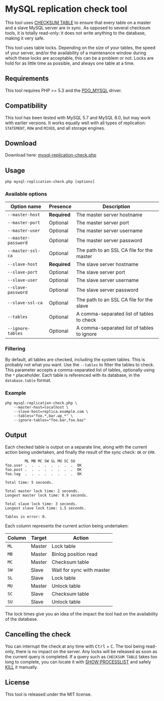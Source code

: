 # MySQL replication check tool

This tool uses [CHECKSUM TABLE](http://dev.mysql.com/doc/en/checksum-table.html) to ensure that every table on a master and a slave MySQL server are in sync.
As opposed to several checksum tools, it is totally read-only: it does not write anything to the database, making it very safe.

This tool uses table locks. Depending on the size of your tables, the speed of your server, and/or the availability of a maintenance window during which these locks are acceptable, this can be a problem or not.
Locks are hold for as little time as possible, and always one table at a time.

## Requirements

This tool requires PHP >= 5.3 and the [PDO_MYSQL](http://php.net/manual/en/ref.pdo-mysql.php) driver.

## Compatibility

This tool has been tested with MySQL 5.7 and MySQL 8.0, but may work with earlier versions.
It works equally well with all types of replication: `STATEMENT`, `ROW` and `MIXED`, and all storage engines.

## Download

Download here: [mysql-replication-check.php](https://raw.githubusercontent.com/BenMorel/mysql-replication-check/master/mysql-replication-check.php)

## Usage

    php mysql-replication-check.php [options]

### Available options

| Option name         | Presence     | Description                                |
| ------------------- | ------------ | ------------------------------------------ |
| `--master-host`     | **Required** | The master server hostname                 |
| `--master-port`     | Optional     | The master server port                     |
| `--master-user`     | Optional     | The master server username                 |
| `--master-password` | Optional     | The master server password                 |
| `--master-ssl-ca`   | Optional     | The path to an SSL CA file for the master  |
| `--slave-host`      | **Required** | The slave server hostname                  |
| `--slave-port`      | Optional     | The slave server port                      |
| `--slave-user`      | Optional     | The slave server username                  |
| `--slave-password`  | Optional     | The slave server password                  |
| `--slave-ssl-ca`    | Optional     | The path to an SSL CA file for the slave   |
| `--tables`          | Optional     | A comma-separated list of tables to check  |
| `--ignore-tables`   | Optional     | A comma-separated list of tables to ignore |

### Filtering

By default, all tables are checked, including the system tables. This is probably not what you want.
Use the `--tables` to filter the tables to check. This parameter accepts a comma-separated list of tables,
optionally using the `*` placeholder. Each table is referenced with its database, in the `database.table` format.

### Example

    php mysql-replication-check.php \
        --master-host=localhost \
        --slave-host=replica.example.com \
        --tables="foo.*,bar.wp_*" \
        --ignore-tables="foo.bar,foo.baz"

## Output

Each checked table is output on a separate line, along with the current action being undertaken,
and finally the result of the sync check: `OK` or `ERR`.

             ML MB MC SW SL MU SC SU
    foo.user .  .  .  .  .  .  .  .  OK
    foo.post .  .  .  .  .  .  .  .  OK
    foo.tag  .  .  .  .  .  .  .  .  OK
    
    Total time: 5 seconds.
    
    Total master lock time: 2 seconds.
    Longest master lock time: 0.9 seconds.
    
    Total slave lock time: 3 seconds.
    Longest slave lock time: 1.5 seconds.
    
    Tables in error: 0.

Each column represents the current action being undertaken:

| Column | Target | Action                    |
| ----   | ------ | ------------------------- |
| `ML`   | Master | Lock table                |
| `MB`   | Master | Binlog position read      |
| `MC`   | Master | Checksum table            |
| `SW`   | Slave  | Wait for sync with master |
| `SL`   | Slave  | Lock table                |
| `MU`   | Master | Unlock table              |
| `SC`   | Slave  | Checksum table            |
| `SU`   | Slave  | Unlock table              |

The lock times give you an idea of the impact the tool had on the availability of the database.

## Cancelling the check

You can interrupt the check at any time with <kbd>Ctrl</kbd> + <kbd>C</kbd>.
The tool being read-only, there is no impact on the server.
Any locks will be released as soon as the current query is completed.
If a query such as `CHECKSUM TABLE` takes too long to complete, you can locate it with [SHOW PROCESSLIST](http://dev.mysql.com/doc/en/show-processlist.html) and safely [KILL](http://dev.mysql.com/doc/en/kill.html) it manually.

## License

This tool is released under the MIT license.

